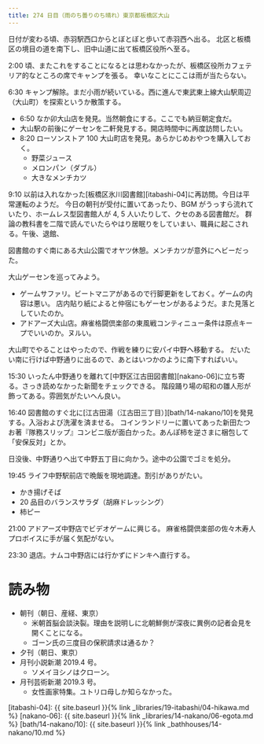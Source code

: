 ```yaml
---
title: 274 日目（雨のち曇りのち晴れ）東京都板橋区大山
---
```


日付が変わる頃、赤羽駅西口からとぼとぼと歩いて赤羽西へ出る。
北区と板橋区の境目の道を南下し、旧中山道に出て板橋区役所へ至る。

2:00 頃、またこれをすることになるとは思わなかったが、板橋区役所カフェテリア的なところの席でキャンプを張る。
幸いなことにここは雨が当たらない。

6:30 キャンプ解除。まだ小雨が続いている。西に進んで東武東上線大山駅周辺（大山町）を探索というか散策する。

* 6:50 なか卯大山店を発見。当然朝食にする。ここでも納豆朝定食だ。
* 大山駅の前後にゲーセンを二軒発見する。開店時間中に再度訪問したい。
* 8:20 ローソンストア 100 大山町店を発見。あらかじめおやつを購入しておく。
  * 野菜ジュース
  * メロンパン（ダブル）
  * 大きなメンチカツ

9:10 以前は入れなかった[板橋区氷川図書館][itabashi-04]に再訪問。今日は平常運転のようだ。
今日の朝刊が受付に置いてあったり、BGM がうっすら流れていたり、ホームレス型図書館人が 4, 5 人いたりして、クセのある図書館だ。
群論の教科書を二階で読んでいたらやはり居眠りをしていまい、職員に起こされる。午後、退館、

図書館のすぐ南にある大山公園でオヤツ休憩。メンチカツが意外にヘビーだった。

大山ゲーセンを巡ってみよう。

* ゲームサファリ。ビートマニアがあるので行脚更新をしておく。ゲームの内容は悪い。
  店内貼り紙によると仲宿にもゲーセンがあるようだ。また見落としていたのか。
* アドアーズ大山店。麻雀格闘倶楽部の東風戦コンティニュー条件は原点キープでいいのか。ヌルい。

大山町でやることはやったので、作戦を練りに安パイ中野へ移動する。
だいたい南に行けば中野通りに出るので、あとはいつかのように南下すればいい。

15:30 いったん中野通りを離れて[中野区江古田図書館][nakano-06]に立ち寄る。さっき読めなかった新聞をチェックできる。
階段踊り場の昭和の雛人形が飾ってある。雰囲気がたいへん良い。

16:40 図書館のすぐ北に[江古田湯（江古田三丁目）][bath/14-nakano/10]を発見する。入浴および洗濯を済ませる。
コインランドリーに置いてあった新田たつお著『隊務スリップ』コンビニ版が面白かった。あんぽ柿を逆さまに梱包して「安保反対」とか。

日没後、中野通りへ出て中野五丁目に向かう。途中の公園でゴミを処分。

19:45 ライフ中野駅前店で晩飯を現地調達。割引がありがたい。

* かき揚げそば
* 20 品目のバランスサラダ（胡麻ドレッシング）
* 柿ピー

21:00 アドアーズ中野店でビデオゲームに興じる。
麻雀格闘倶楽部の佐々木寿人プロボイスに手が届く気配がない。

23:30 退店。ナムコ中野店には行かずにドンキへ直行する。

# 読み物

* 朝刊（朝日、産経、東京）
  * 米朝首脳会談決裂。理由を説明しに北朝鮮側が深夜に異例の記者会見を開くことになる。
  * ゴーン氏の三度目の保釈請求は通るか？
* 夕刊（朝日、東京）
* 月刊小説新潮 2019.4 号。
  * ソメイヨシノはクローン。
* 月刊芸術新潮 2019.3 号。
  * 女性画家特集。ユトリロ母しか知らなかった。

[itabashi-04]: {{ site.baseurl }}{% link _libraries/19-itabashi/04-hikawa.md %}
[nakano-06]: {{ site.baseurl }}{% link _libraries/14-nakano/06-egota.md %}
[bath/14-nakano/10]: {{ site.baseurl }}{% link _bathhouses/14-nakano/10.md %}
